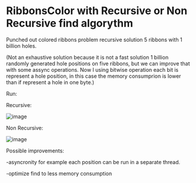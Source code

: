 # RibbonsColor with Recursive or Non Recursive find algorythm
Punched out colored ribbons problem recursive solution
5 ribbons with 1 billion holes.

(Not an exhaustive solution because it is not a fast solution 1 billion randomly generated hole positions on five ribbons, but we can improve that with some assync operations. Now I using bitwise operation each bit is represent a hole position, in this case the memory consumprion is lower than if represent a hole in one byte.)

Run:

Recursive:

![image](https://user-images.githubusercontent.com/26471568/209461180-9a635e98-de9d-47d9-a61a-1f765c910103.png)

Non Recursive:

![image](https://user-images.githubusercontent.com/26471568/209466890-b49d8716-396b-4eb4-808e-f3ad4a0c4948.png)


Possible improvements:

-asyncronity for example each position can be run in a separate thread.

-optimize find to less memory consumption


